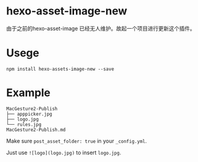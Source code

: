 # hexo-asset-image-new
由于之前的hexo-asset-image 已经无人维护。故起一个项目进行更新这个插件。

# Usege

```shell
npm install hexo-assets-image-new --save
```

# Example

```shell
MacGesture2-Publish
├── apppicker.jpg
├── logo.jpg
└── rules.jpg
MacGesture2-Publish.md
```

Make sure `post_asset_folder: true` in your `_config.yml`.

Just use `![logo](logo.jpg)` to insert `logo.jpg`.